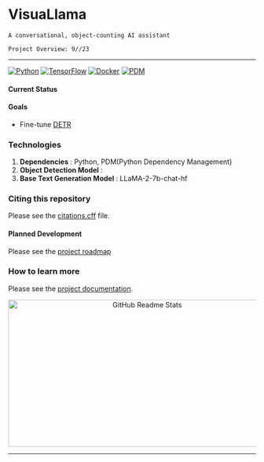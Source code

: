 # VisuaLlama

`A conversational, object-counting AI assistant`

`Project Overview: 9//23`

---

[![Python](https://img.shields.io/badge/Python-FFD43B?style=for-the-badge&logo=python&logoColor=blue)](https://www.python.org/) [![TensorFlow](https://img.shields.io/badge/TensorFlow-FF6F00?style=for-the-badge&logo=tensorflow&logoColor=white)](https://pdm.fming.dev) [![Docker](https://img.shields.io/badge/Docker-2CA5E0?style=for-the-badge&logo=docker&logoColor=white)](https://pdm.fming.dev) [![PDM](https://img.shields.io/badge/pdm-managed-blueviolet)](https://pdm.fming.dev)

#### Current Status

#### Goals
- Fine-tune [DETR](https://huggingface.co/facebook/detr-resnet-50-dc5-panoptic)

### Technologies

1. **Dependencies** : Python, PDM(Python Dependency Management)
2. **Object Detection Model** : 
3. **Base Text Generation Model** : LLaMA-2-7b-chat-hf

### Citing this repository

Please see the [citations.cff](citations.cff) file.

#### Planned Development

Please see the [project roadmap](documents/ROADMAP.md)

### How to learn more

Please see the [project documentation](documents).

<div align="center">
  <img width="550" height="300" src="https://github-readme-stats.vercel.app/api/top-langs/?username=daethyra&theme=dark" alt="GitHub Readme Stats">
</div>

---